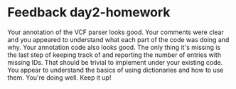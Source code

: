 # Feedback day2-homework

Your annotation of the VCF parser looks good. Your comments were clear and you appeared to understand what each part of the code was doing and why. Your annotation code also looks good. The only thing it's missing is the last step of keeping track of and reporting the number of entries with missing IDs. That should be trivial to implement under your existing code. You appear to understand the basics of using dictionaries and how to use them. You're doing well. Keep it up!
